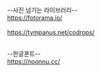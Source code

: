 --사진 넘기는 라이브러리--<br>
https://fotorama.io/
<br><br>
https://tympanus.net/codrops/
<br><br>

--한글폰트-- <br>
https://noonnu.cc/
